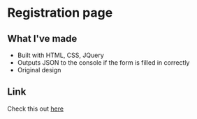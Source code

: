 # Registration page
## What I've made
- Built with HTML, CSS, JQuery
- Outputs JSON to the console if the form is filled in correctly
- Original design
## Link
Check this out [here](https://cheery-praline-55b163.netlify.app/)
